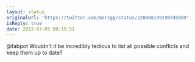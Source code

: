 ```yaml
---
layout: status
originalUrl: 'https://twitter.com/marcgg/status/220808199190745089'
isReply: true
date: 2012-07-05 09:15:51
---
```


@fabpot Wouldn't it be incredibly tedious to list all possible conflicts and keep them up to date?

